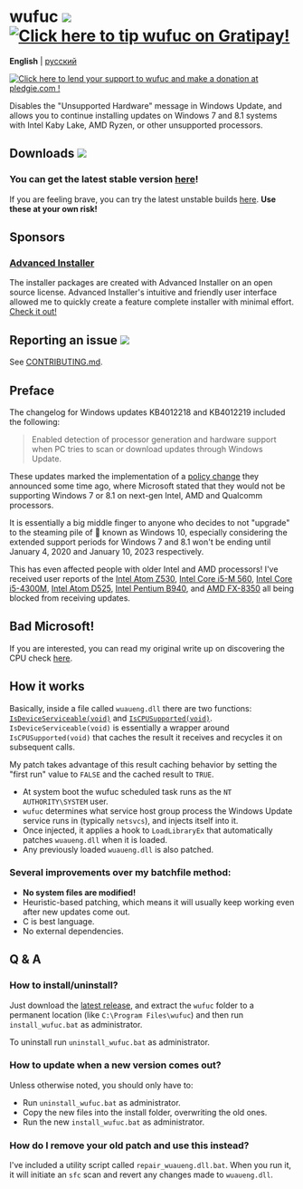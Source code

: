 # wufuc [![](https://ci.appveyor.com/api/projects/status/0s2unkpokttyslf0?svg=true)](https://ci.appveyor.com/project/zeffy/wufuc) [![Click here to tip wufuc on Gratipay!](https://img.shields.io/gratipay/team/wufuc.svg)](https://gratipay.com/wufuc/)

**English** | [русский](README.ru-RU.md)

[![Click here to lend your support to wufuc and make a donation at pledgie.com !](https://pledgie.com/campaigns/34055.png)](https://pledgie.com/campaigns/34055)

Disables the "Unsupported Hardware" message in Windows Update, and allows you to continue installing updates on Windows 7 and 8.1 systems with Intel Kaby Lake, AMD Ryzen, or other unsupported processors.

## Downloads [![](https://img.shields.io/github/downloads/zeffy/wufuc/total.svg)](../../releases)

### You can get the latest stable version [here](../../releases/latest)!

If you are feeling brave, you can try the latest unstable builds [here](https://ci.appveyor.com/project/zeffy/wufuc). **Use these at your own risk!**

## Sponsors

### [Advanced Installer](http://www.advancedinstaller.com/)
The installer packages are created with Advanced Installer on an open source license. Advanced Installer's intuitive and friendly user interface allowed me to quickly create a feature complete installer with minimal effort. [Check it out!](http://www.advancedinstaller.com/)

## Reporting an issue [![](https://isitmaintained.com/badge/resolution/zeffy/wufuc.svg)](https://isitmaintained.com/project/zeffy/wufuc)

See [CONTRIBUTING.md](CONTRIBUTING.md).

## Preface

The changelog for Windows updates KB4012218 and KB4012219 included the following:

> Enabled detection of processor generation and hardware support when PC tries to scan or download updates through Windows Update.

These updates marked the implementation of a [policy change](https://blogs.windows.com/windowsexperience/2016/01/15/windows-10-embracing-silicon-innovation/) they announced some time ago, where Microsoft stated that they would not be supporting Windows 7 or 8.1 on next-gen Intel, AMD and Qualcomm processors.

It is essentially a big middle finger to anyone who decides to not "upgrade" to the steaming pile of :shit: known as Windows 10, especially considering the extended support periods for Windows 7 and 8.1 won't be ending until January 4, 2020 and January 10, 2023 respectively.

This has even affected people with older Intel and AMD processors! I've received user reports of the [Intel Atom Z530](../../issues/7), [Intel Core i5-M 560](../../issues/23), [Intel Core i5-4300M](../../issues/24), [Intel Atom D525](../../issues/34), [Intel Pentium B940](../../issues/63), and [AMD FX-8350](../../issues/32) all being blocked from receiving updates.

## Bad Microsoft!

If you are interested, you can read my original write up on discovering the CPU check [here](../../tree/old-kb4012218-19).

## How it works

Basically, inside a file called `wuaueng.dll` there are two functions: [`IsDeviceServiceable(void)`](https://gist.github.com/zeffy/e5ec266952932bc905eb0cbc6ed72185) and [`IsCPUSupported(void)`](https://gist.github.com/zeffy/1a8f8984d2bec97ae24af63a76278694). `IsDeviceServiceable(void)` is essentially a wrapper around `IsCPUSupported(void)` that caches the result it receives and recycles it on subsequent calls. 

My patch takes advantage of this result caching behavior by setting the "first run" value to `FALSE` and the cached result to `TRUE`.

- At system boot the wufuc scheduled task runs as the `NT AUTHORITY\SYSTEM` user.
- `wufuc` determines what service host group process the Windows Update service runs in (typically `netsvcs`), and injects itself into it.
- Once injected, it applies a hook to `LoadLibraryEx` that automatically patches `wuaueng.dll` when it is loaded.
- Any previously loaded `wuaueng.dll` is also patched.

### Several improvements over my batchfile method:

- **No system files are modified!**
- Heuristic-based patching, which means it will usually keep working even after new updates come out.		
- C is best language.		
- No external dependencies.

## Q & A

### How to install/uninstall?

Just download the [latest release](../../releases/latest), and extract the `wufuc` folder to a permanent location (like `C:\Program Files\wufuc`) and then run `install_wufuc.bat` as administrator. 

To uninstall run `uninstall_wufuc.bat` as administrator.

### How to update when a new version comes out?

Unless otherwise noted, you should only have to:

- Run `uninstall_wufuc.bat` as administrator.
- Copy the new files into the install folder, overwriting the old ones.
- Run the new `install_wufuc.bat` as administrator.

### How do I remove your old patch and use this instead?

I've included a utility script called `repair_wuaueng.dll.bat`. When you run it, it will initiate an `sfc` scan and revert any changes made to `wuaueng.dll`.
